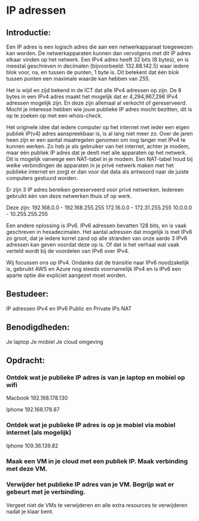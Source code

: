 # IP adressen

## Introductie:

Een IP adres is een logisch adres die aan een netwerkapparaat toegewezen kan worden. De netwerkapparaten kunnen dan vervolgens met dit IP adres elkaar vinden op het netwerk.
Een IPv4 adres heeft 32 bits (8 bytes), en is meestal geschreven in decimalen (bijvoorbeeld: 132.88.142.5) waar iedere blok voor, na, en tussen de punten, 1 byte is. Dit betekent dat één blok tussen punten een maximale waarde kan hebben van 255. 

Het is wijd en zijd bekend in de ICT dat alle IPv4 adressen op zijn. De 8 bytes in een IPv4 adres maakt het mogelijk dat er 4,294,967,296 IPv4 adressen mogelijk zijn. En deze zijn allemaal al verkocht of gereserveerd. Mocht je interesse hebben wie jouw publieke IP adres mocht bezitten, dit is op te zoeken op met een whois-check.

Het originele idee dat iedere computer op het internet met ieder een eigen publiek IP(v4) adres aanspreekbaar is, is al lang niet meer zo. Over de jaren heen zijn er een aantal maatregelen genomen om nog langer met IPv4 te kunnen werken. Zo heb je als gebruiker van het internet, achter je modem, maar één publiek IP adres dat je deelt met alle apparaten op het netwerk. Dit is mogelijk vanwege een NAT-tabel in je modem. Een NAT-tabel houd bij welke verbindingen de apparaten in je privé netwerk maken met het publieke internet en zorgt er dan voor dat data als antwoord naar de juiste computers gestuurd worden.

Er zijn 3 IP adres bereiken gereserveerd voor privé netwerken. Iedereen gebruikt één van deze netwerken thuis of op werk. 

Deze zijn:
192.168.0.0 - 192.168.255.255
172.16.0.0 - 172.31.255.255
10.0.0.0 - 10.255.255.255

Een andere oplossing is IPv6. IPv6 adressen bevatten 128 bits, en is vaak geschreven in hexadecimalen. Het aantal adressen dat mogelijk is met IPv6 zo groot, dat je iedere korrel zand op alle stranden van onze aarde 3 IPv6 adressen kan geven voordat deze op is. Of dat is het verhaal wat vaak verteld wordt bij de voordelen van IPv6 over IPv4.

Wij focussen ons op IPv4. Ondanks dat de transitie naar IPv6 noodzakelijk is, gebruikt AWS en Azure nog steeds voornamelijk IPv4 en is IPv6 een aparte optie die expliciet aangezet moet worden.

## Bestudeer:

IP adressen
IPv4 en IPv6
Public en Private IPs
NAT

## Benodigdheden:

Je laptop
Je mobiel
Je cloud omgeving

## Opdracht:

### Ontdek wat je publieke IP adres is van je laptop en mobiel op wifi 

Macbook 192.168.178.130

Iphone  192.168.178.87

### Ontdek wat je publieke IP adres is op je mobiel via mobiel internet (als mogelijk)

Iphone  109.36.139.82 

### Maak een VM in je cloud met een publiek IP. Maak verbinding met deze VM.

### Verwijder het publieke IP adres van je VM. Begrijp wat er gebeurt met je verbinding.

Vergeet niet de VMs te verwijderen en alle extra resources te verwijderen nadat je klaar bent.
